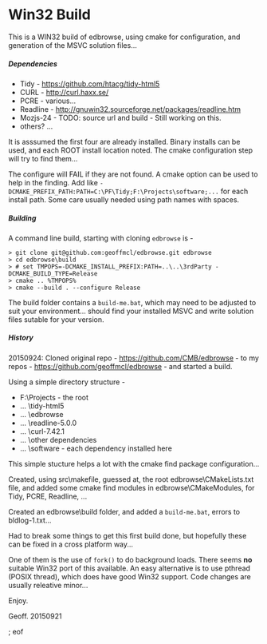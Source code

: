 # Win32 Build

This is a WIN32 build of edbrowse, using cmake for configuration, and generation of the MSVC solution files...

##### Dependencies

 - Tidy - https://github.com/htacg/tidy-html5
 - CURL - http://curl.haxx.se/
 - PCRE - various...
 - Readline - http://gnuwin32.sourceforge.net/packages/readline.htm
 - Mozjs-24 - TODO: source url and build - Still working on this.
 - others? ...
 
It is asssumed the first four are already installed. Binary installs can be used, and each ROOT install location noted. The cmake configuration step will try to find them...

The configure will FAIL if they are not found. A cmake option can be used to help in the finding. Add like `-DCMAKE_PREFIX_PATH:PATH=C:\PF\Tidy;F:\Projects\software;...` for each install path. Some care usually needed using path names with spaces.

##### Building

A command line build, starting with cloning `edbrowse` is -

```
> git clone git@github.com:geoffmcl/edbrowse.git edbrowse
> cd edbrowse\build
> # set TMPOPS=-DCMAKE_INSTALL_PREFIX:PATH=..\..\3rdParty -DCMAKE_BUILD_TYPE=Release
> cmake .. %TMPOPS%
> cmake --build . --configure Release
```

The build folder contains a `build-me.bat`, which may need to be adjusted to suit your environment... should find your installed MSVC and write solution files sutable for your version.

##### History

20150924: Cloned original repo - https://github.com/CMB/edbrowse - to my repos - https://github.com/geoffmcl/edbrowse - and started a build.

Using a simple directory structure -

 - F:\Projects - the root
 -  ...  \tidy-html5
 -  ...  \edbrowse
 -  ...  \readline-5.0.0
 -  ...  \curl-7.42.1
 -  ...  \other dependencies
 -  ...  \software - each dependency installed here

This simple stucture helps a lot with the cmake find package configuration...

Created, using src\makefile, guessed at, the root edbrowse\CMakeLists.txt file, and added some cmake find modules in edbrowse\CMakeModules, for Tidy, PCRE, Readline, ...

Created an edbrowse\build folder, and added a `build-me.bat`, errors to bldlog-1.txt...

Had to break some things to get this first build done, but hopefully these can be fixed in a cross platform way...

One of them is the use of `fork()` to do background loads. There seems **no** suitable Win32 port of this available. An easy alternative is to use pthread (POSIX thread), which does have good Win32 support. Code changes are usually releative minor...

Enjoy.

Geoff. 20150921

; eof
